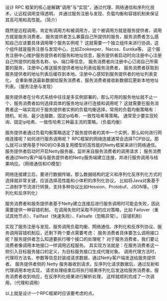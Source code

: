 设计 RPC 框架的核心是解耦“调用”与“实现”，通过代理、网络通信和序列化技术，让远程调用变得透明，
并通过服务注册与发现、负载均衡和容错机制来保证其高可用和高性能。（简介）

既然是远程调用，肯定有调用方和被调用方，这个被调用方就是服务提供者，调用方就是服务消费者。
服务提供者怎么暴露自己所提供的服务，服务消费者怎么感知自己应该要具体调用哪个服务实例呢？
这就需要一个独立组件来进行协调，这个组件就是服务注册与发现中心，比如Zookeeper、Nacos、Eureka等。
这个服务注册中心维护服务提供者的服务和地址信息，服务提供者启动时向注册中心注册自己所提供的服务名称、ip、端口等信息，
服务消费者向注册中心订阅自己所需要的服务，注册中心推送服务提供者地址列表给服务消费者，
服务消费者获取到服务提供者的地址列表后缓存到本地。注册中心感知到服务提供者的地址列表变化，
会重新推送最新数据给服务消费者，服务消费者接收新数据后更新本地地址列表。（服务注册与发现）

服务提供者在分布式系统中往往是多实例部署的，那么可用的服务地址就不止一个，服务消费者如何选择具体的服务地址进行连接和调用呢？
这就需要在服务消费者这一端实现对于服务提供者实例的负载均衡选择，常用的负载均衡策略有：
随机、轮询、最少连接数、固定ip哈希、一致性哈希等策略。
通常至少要实现轮询、固定ip哈希、一致性哈希三种最主流的策略。（负载均衡）

服务提供者通过负载均衡策略选定了服务提供者的其中一个实例，那么如何进行网络连接呢？如何进行服务调用呢？
RPC框架的网络连接通常会选择TCP协议。那么就可以使用基于NIO的IO多路复用模型的高性能的Netty框架来进行网络通信。
服务提供者启动时开启Netty服务器，监听来自服务消费者的调用请求；
服务消费者通过Netty客户端与服务提供者的Netty服务端建立连接，并进行服务调用与结果响应。（网络通信和IO模型）

网络连接建立后，要进行数据传输，那么数据结构的定义和序列化反序列化方式的选择就非常关键，应该选择高性能和小体积的序列化协议，
比如将Java对象基于二进制字节流进行转换，支持多种协议比如Hession、Protobuf、JSON等。（序列化和反序列化）

服务消费者和服务提供者基于Netty建立连接后进行服务调用时可能会失败，因此需要提供一种容错机制，
在调用失败时采取不同的应对策略，比如 Failover（重试其他节点）、Failfast（快速失败）、Failsafe（忽略异常）。（容错机制）

实现了服务注册与发现、服务调用负载均衡、网络通信、序列化和反序列协议、服务调用容错机制后，还剩下两个要点需要考虑：
服务消费者具体要怎么调用接口呢？服务提供者怎么知道要执行哪个接口的处理呢？
对于服务消费者，我们要让消费者像调用本地接口一样调用远程服务。
其实现方法就是：在服务消费者这一侧引入目标服务接口的定义，为目标服务接口生成代理对象。
调用代理方法时，代理将方法名、参数等信息封装成请求数据，通过Netty客户端发送给服务提供者。
服务提供者侧的 Netty 服务器收到请求，反序列化请求数据后，通过反射和代理调用本地实现，
请求处理结束后将执行结果序列化后发送给服务消费者。服务消费者收到响应，在反序列化结果进行解析处理，
这样就顺利完成了一次调用。（代理和调用）

以上就是设计一个RPC框架时应该要考虑的点。